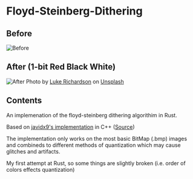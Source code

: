 # Floyd-Steinberg-Dithering

## Before
![Before](images/before.jpg)

## After (1-bit Red Black White)
![After](images/edited.jpg)
Photo by [Luke Richardson](https://unsplash.com/@lukealrich?utm_source=unsplash&utm_medium=referral&utm_content=creditCopyText") on [Unsplash](https://unsplash.com/s/photos/mountains?utm_source=unsplash&utm_medium=referral&utm_content=creditCopyText)
  
## Contents
An implemenation of the floyd-steinberg dithering algorithim in Rust.

Based on [javidx9's implementation](https://www.youtube.com/watch?v=lseR6ZguBNY) in C++ ([Source](https://github.com/OneLoneCoder/olcPixelGameEngine/blob/master/Videos/OneLoneCoder_PGE_Dithering.cpp))

The implementation only works on the most basic BitMap (.bmp) images and combineds to different methods of quantization which may cause glitches and artifacts.

My first attempt at Rust, so some things are slightly broken (i.e. order of colors effects quantization)